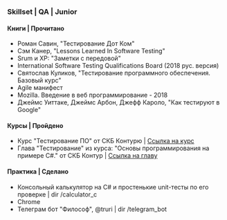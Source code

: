<h3>Skillset | QA | Junior</h3>

<h4>Книги | Прочитано</h4>

* Роман Савин, "Тестирование Дот Ком"
* Сэм Канер, "Lessons Learned In Software Testing"
* Srum и XP: "Заметки с передовой"
* International Software Testing Qualifications Board (2018 рус. версия)
* Святослав Куликов, "Тестирование программного обеспечения. Базовый курс"
* Agile манифест
* Mozilla. Введение в веб программирование - 2018
* Джеймс Уиттаке, Джеймс Арбон, Джефф Кароло, "Как тестируют в Google"

<h4>Курсы | Пройдено</h4>

* Курс "Тестирование ПО" от СКБ Контурю | [Ссылка на курс](https://ulearn.me/Course/Testing/Vvedenie_5656d8a3-1269-4834-bdfe-8fbc1f1c8f30)
* Глава "Тестирование" из курса: "Основы программирования на примере C#." от СКБ Контур | [Ссылка на главу](https://ulearn.me/course/basicprogramming/Testirovanie_fc83621d-5787-42fa-81b9-4ba30575c963)

<h4>Практика | Сделано</h4>

* Консольный калькулятор на C# и простенькие unit-тесты по его проверке | dir /calculator_c
* Chrome
* Телеграм бот "Философ", @truri | dir /telegram_bot
 



